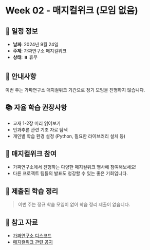 # Week 02 - 매지컬위크 (모임 없음)

## 📅 일정 정보
- **날짜**: 2024년 9월 24일
- **주제**: 가짜연구소 매지컬위크
- **상태**: ⏸️ 휴무

## 🎯 안내사항
이번 주는 가짜연구소 매지컬위크 기간으로 정기 모임을 진행하지 않습니다.

## 📚 자율 학습 권장사항
- 교재 1-2장 미리 읽어보기
- 인과추론 관련 기초 자료 탐색
- 개인별 학습 환경 설정 (Python, 필요한 라이브러리 설치 등)

## 🎪 매지컬위크 참여
- 가짜연구소에서 진행하는 다양한 매지컬위크 행사에 참여해보세요!
- 다른 프로젝트 팀들의 발표도 청강할 수 있는 좋은 기회입니다.

## 📝 제출된 학습 정리
> 이번 주는 정규 학습 모임이 없어 학습 정리 제출이 없습니다.

## 🔗 참고 자료
- [가짜연구소 디스코드](https://discord.gg/EPurkHVtp2)
- [매지컬위크 관련 공지](https://discord.gg/EPurkHVtp2)